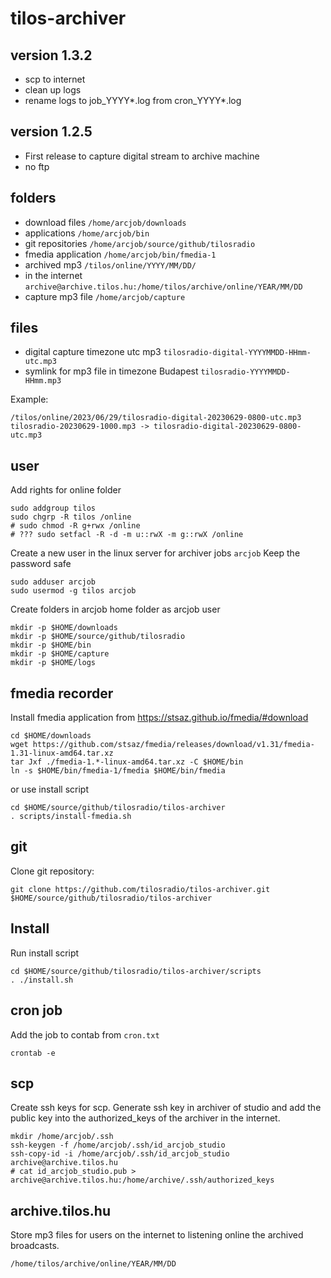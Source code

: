 # tilos-archiver

## version 1.3.2
- scp to internet
- clean up logs
- rename logs to job_YYYY*.log from cron_YYYY*.log

## version 1.2.5
- First release to capture digital stream to archive machine
- no ftp

## folders
- download files `/home/arcjob/downloads`
- applications `/home/arcjob/bin`
- git repositories `/home/arcjob/source/github/tilosradio`
- fmedia application `/home/arcjob/bin/fmedia-1`
- archived mp3 `/tilos/online/YYYY/MM/DD/`
- in the internet `archive@archive.tilos.hu:/home/tilos/archive/online/YEAR/MM/DD`
- capture mp3 file `/home/arcjob/capture`

## files
- digital capture timezone utc mp3 `tilosradio-digital-YYYYMMDD-HHmm-utc.mp3`
- symlink for mp3 file in timezone Budapest `tilosradio-YYYYMMDD-HHmm.mp3`

Example: 
    
    /tilos/online/2023/06/29/tilosradio-digital-20230629-0800-utc.mp3
    tilosradio-20230629-1000.mp3 -> tilosradio-digital-20230629-0800-utc.mp3

## user
Add rights for online folder

    sudo addgroup tilos
    sudo chgrp -R tilos /online
    # sudo chmod -R g+rwx /online
    # ??? sudo setfacl -R -d -m u::rwX -m g::rwX /online

Create a new user in the linux server for archiver jobs `arcjob` Keep the password safe

    sudo adduser arcjob
    sudo usermod -g tilos arcjob

Create folders in arcjob home folder as arcjob user

    mkdir -p $HOME/downloads
    mkdir -p $HOME/source/github/tilosradio
    mkdir -p $HOME/bin
    mkdir -p $HOME/capture
    mkdir -p $HOME/logs

## fmedia recorder
Install fmedia application from https://stsaz.github.io/fmedia/#download

    cd $HOME/downloads
    wget https://github.com/stsaz/fmedia/releases/download/v1.31/fmedia-1.31-linux-amd64.tar.xz
    tar Jxf ./fmedia-1.*-linux-amd64.tar.xz -C $HOME/bin
    ln -s $HOME/bin/fmedia-1/fmedia $HOME/bin/fmedia

or use install script

    cd $HOME/source/github/tilosradio/tilos-archiver
    . scripts/install-fmedia.sh

## git

Clone git repository:

    git clone https://github.com/tilosradio/tilos-archiver.git $HOME/source/github/tilosradio/tilos-archiver

## Install
Run install script

    cd $HOME/source/github/tilosradio/tilos-archiver/scripts
    . ./install.sh

## cron job
Add the job to contab from `cron.txt`
    
    crontab -e
    
## scp
Create ssh keys for scp. Generate ssh key in archiver of studio and add the public key into the  authorized_keys of the archiver in the internet.

    mkdir /home/arcjob/.ssh
    ssh-keygen -f /home/arcjob/.ssh/id_arcjob_studio
    ssh-copy-id -i /home/arcjob/.ssh/id_arcjob_studio archive@archive.tilos.hu
    # cat id_arcjob_studio.pub > archive@archive.tilos.hu:/home/archive/.ssh/authorized_keys

## archive.tilos.hu
Store mp3 files for users on the internet to listening online the archived broadcasts.
    
    /home/tilos/archive/online/YEAR/MM/DD

